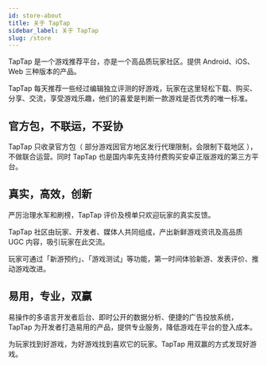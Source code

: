 ```yaml
---
id: store-about
title: 关于 TapTap
sidebar_label: 关于 TapTap
slug: /store
---
```


TapTap 是一个游戏推荐平台，亦是一个高品质玩家社区。提供 Android、iOS、Web 三种版本的产品。  

TapTap 每天推荐一些经过编辑独立评测的好游戏，玩家在这里轻松下载、购买、分享、交流，享受游戏乐趣，他们的喜爱是判断一款游戏是否优秀的唯一标准。  


## 官方包，不联运，不妥协

TapTap 只收录官方包（ 部分游戏因官方地区发行代理限制，会限制下载地区 ），不做联合运营。同时 TapTap 也是国内率先支持付费购买安卓正版游戏的第三方平台。  


## 真实，高效，创新

严厉治理水军和刷榜，TapTap 评价及榜单只欢迎玩家的真实反馈。  

TapTap 社区由玩家、开发者、媒体人共同组成，产出新鲜游戏资讯及高品质 UGC 内容，吸引玩家在此交流。  

玩家可通过「新游预约」、「游戏测试」等功能，第一时间体验新游、发表评价、推动游戏改进。  

## 易用，专业，双赢  

易操作的多语言开发者后台、即时公开的数据分析、便捷的广告投放系统，TapTap 为开发者打造易用的产品，提供专业服务，降低游戏在平台的登入成本。  

为玩家找到好游戏，为好游戏找到喜欢它的玩家。TapTap 用双赢的方式发现好游戏。  
